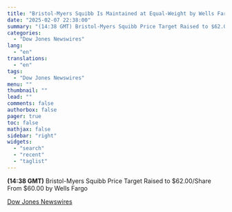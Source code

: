 ```yaml
---
title: "Bristol-Myers Squibb Is Maintained at Equal-Weight by Wells Fargo"
date: "2025-02-07 22:38:00"
summary: "(14:38 GMT) Bristol-Myers Squibb Price Target Raised to $62.00/Share From $60.00 by Wells Fargo"
categories:
  - "Dow Jones Newswires"
lang:
  - "en"
translations:
  - "en"
tags:
  - "Dow Jones Newswires"
menu: ""
thumbnail: ""
lead: ""
comments: false
authorbox: false
pager: true
toc: false
mathjax: false
sidebar: "right"
widgets:
  - "search"
  - "recent"
  - "taglist"
---
```


**(14:38 GMT)** Bristol-Myers Squibb Price Target Raised to $62.00/Share From $60.00 by Wells Fargo

[Dow Jones Newswires](https://www.tradingview.com/news/DJN_DN20250207007005:0/)
